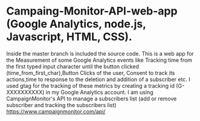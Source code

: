 # Campaing-Monitor-API-web-app (Google Analytics, node.js, Javascript, HTML, CSS).

Inside the master branch is included the source code.
This is a web app for the Measurement of some Google Analytics events like Tracking time from the first typed input character until the button clicked (time_from_first_char),Button Clicks of the user, Consent to track its actions,time to response to the deletion and addition of a subscriber etc.
I used gtag for the tracking of these metrics by creating a tracking id (G-XXXXXXXXXX) in my Google Analytics account.
I am using CampaignMonitor's API to manage a subscribers list (add or remove subscriber and tracking the subscribers list) https://www.campaignmonitor.com/api/
